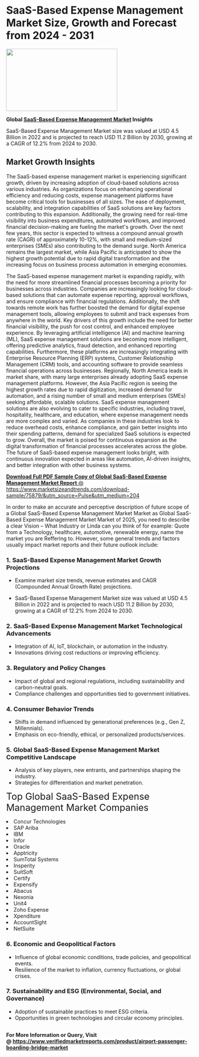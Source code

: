 <H1>SaaS-Based Expense Management Market Size, Growth and Forecast from 2024 - 2031</H1><img class="aligncenter size-medium wp-image-584254" src="https://thirdeyenews.in/wp-content/uploads/2024/09/Global-Market-Research-300x168.jpeg" alt="" width="300" height="168" /><p><strong>Global&nbsp;<a href="https://www.marketsizeandtrends.com/download-sample/75879/&amp;utm_source=Pulse&amp;utm_medium=204">SaaS-Based Expense Management Market</a> Insights</strong></p><p>SaaS-Based Expense Management Market size was valued at USD 4.5 Billion in 2022 and is projected to reach USD 11.2 Billion by 2030, growing at a CAGR of 12.2% from 2024 to 2030.</p><p><h2>Market Growth Insights</h2> <p>The SaaS-based expense management market is experiencing significant growth, driven by increasing adoption of cloud-based solutions across various industries. As organizations focus on enhancing operational efficiency and reducing costs, expense management platforms have become critical tools for businesses of all sizes. The ease of deployment, scalability, and integration capabilities of SaaS solutions are key factors contributing to this expansion. Additionally, the growing need for real-time visibility into business expenditures, automated workflows, and improved financial decision-making are fueling the market's growth. Over the next few years, this sector is expected to witness a compound annual growth rate (CAGR) of approximately 10-12%, with small and medium-sized enterprises (SMEs) also contributing to the demand surge. North America remains the largest market, while Asia Pacific is anticipated to show the highest growth potential due to rapid digital transformation and the increasing focus on business process automation in emerging economies.</p> <p><a href="#"></a></p> <p>The SaaS-based expense management market is expanding rapidly, with the need for more streamlined financial processes becoming a priority for businesses across industries. Companies are increasingly looking for cloud-based solutions that can automate expense reporting, approval workflows, and ensure compliance with financial regulations. Additionally, the shift towards remote work has further boosted the demand for digital expense management tools, allowing employees to submit and track expenses from anywhere in the world. Key drivers of this growth include the need for better financial visibility, the push for cost control, and enhanced employee experience. By leveraging artificial intelligence (AI) and machine learning (ML), SaaS expense management solutions are becoming more intelligent, offering predictive analytics, fraud detection, and enhanced reporting capabilities. Furthermore, these platforms are increasingly integrating with Enterprise Resource Planning (ERP) systems, Customer Relationship Management (CRM) tools, and accounting software to provide seamless financial operations across businesses. Regionally, North America leads in market share, with many large enterprises already adopting SaaS expense management platforms. However, the Asia Pacific region is seeing the highest growth rates due to rapid digitization, increased demand for automation, and a rising number of small and medium enterprises (SMEs) seeking affordable, scalable solutions. SaaS expense management solutions are also evolving to cater to specific industries, including travel, hospitality, healthcare, and education, where expense management needs are more complex and varied. As companies in these industries look to reduce overhead costs, enhance compliance, and gain better insights into their spending patterns, demand for specialized SaaS solutions is expected to grow. Overall, the market is poised for continuous expansion as the digital transformation of financial processes accelerates across the globe. The future of SaaS-based expense management looks bright, with continuous innovation expected in areas like automation, AI-driven insights, and better integration with other business systems.</p> <p><a href="#"></p><p><span class=""><strong>Download Full PDF Sample Copy of Global SaaS-Based Expense Management Market Report</strong> @ <a href="https://www.marketsizeandtrends.com/download-sample/75879/&amp;utm_source=Pulse&amp;utm_medium=204" target="_blank">https://www.marketsizeandtrends.com/download-sample/75879/&amp;utm_source=Pulse&amp;utm_medium=204</a></span></p><p>In order to make an accurate and perceptive description of future scope of a Global&nbsp;SaaS-Based Expense Management Market Market as Global&nbsp;SaaS-Based Expense Management Market Market of 2025, you need to describe a clear Vision &ndash; What Industry or Linda can you think of for example: Quote from a Technology, healthcare, automotive, renewable energy, name the market you are Reffering to. However, some general trends and factors usually impact market reports and their future outlook include:</p><h3>1.&nbsp;<strong>SaaS-Based Expense Management Market Growth Projections</strong></h3><ul><li>Examine market size trends, revenue estimates and CAGR (Compounded Annual Growth Rate) projections.</li><li><p>SaaS-Based Expense Management Market size was valued at USD 4.5 Billion in 2022 and is projected to reach USD 11.2 Billion by 2030, growing at a CAGR of 12.2% from 2024 to 2030.</p></li></ul><h3>2.&nbsp;<strong>SaaS-Based Expense Management Market Technological Advancements</strong></h3><ul><li>Integration of AI, IoT, blockchain, or automation in the industry.</li><li>Innovations driving cost reductions or improving efficiency.</li></ul><h3>3.&nbsp;<strong>Regulatory and Policy Changes</strong></h3><ul><li>Impact of global and regional regulations, including sustainability and carbon-neutral goals.</li><li>Compliance challenges and opportunities tied to government initiatives.</li></ul><h3>4.&nbsp;<strong>Consumer Behavior Trends</strong></h3><ul><li>Shifts in demand influenced by generational preferences (e.g., Gen Z, Millennials).</li><li>Emphasis on eco-friendly, ethical, or personalized products/services.</li></ul><h3>5.&nbsp;<strong>Global SaaS-Based Expense Management Market Competitive Landscape</strong></h3><ul><li>Analysis of key players, new entrants, and partnerships shaping the industry.</li><li>Strategies for differentiation and market penetration.</li></ul><p data-pm-slice="1 1 []"><span style="color: inherit; font-family: inherit; font-size: 25px;">Top Global SaaS-Based Expense Management Market Companies</span></p><div class="" data-test-id=""><p><li>Concur Technologies</li><li> SAP Ariba</li><li> IBM</li><li> Infor</li><li> Oracle</li><li> Apptricity</li><li> SumTotal Systems</li><li> Insperity</li><li> SuitSoft</li><li> Certify</li><li> Expensify</li><li> Abacus</li><li> Nexonia</li><li> Unit4</li><li> Zoho Expense</li><li> Xpenditure</li><li> AccountSight</li><li> NetSuite</li></p></div><h3>6.&nbsp;<strong>Economic and Geopolitical Factors</strong></h3><ul><li>Influence of global economic conditions, trade policies, and geopolitical events.</li><li>Resilience of the market to inflation, currency fluctuations, or global crises.</li></ul><h3>7.&nbsp;<strong>Sustainability and ESG (Environmental, Social, and Governance)</strong></h3><ul><li>Adoption of sustainable practices to meet ESG criteria.</li><li>Opportunities in green technologies and circular economy principles.</li></ul><h2><strong style="font-size: 14px;">For More Information or Query, Visit @&nbsp;</strong><a style="background-color: #ffffff; font-size: 14px;" href="https://www.marketsizeandtrends.com/report/saas-based-expense-management-market/" target="_blank">https://www.verifiedmarketreports.com/product/airport-passenger-boarding-bridge-market</a></h2>
